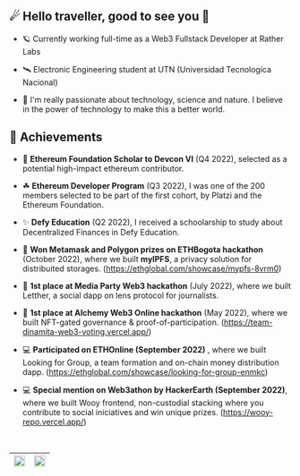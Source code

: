 
<h2 align="start">
☄ Hello traveller, good to see you 🌌
</h2>

- 🪐 Currently working full-time as a Web3 Fullstack Developer at Rather Labs

- 🛰 Electronic Engineering student at UTN (Universidad Tecnologíca Nacional)

- 🌳 I'm really passionate about technology, science and nature. I believe in the power of technology to make this a better world.


🏅 Achievements
---

- 🦄 __Ethereum Foundation Scholar to Devcon VI__ (Q4 2022), selected as a potential high-impact ethereum contributor.

- ☘ __Ethereum Developer Program__ (Q3 2022), I was one of the 200 members selected to be part of the first cohort, by Platzi and the Ethereum Foundation.

- ✨ __Defy Education__ (Q2 2022), I received a schoolarship to study about Decentralized Finances in Defy Education.

- 🥈 __Won Metamask and Polygon prizes on ETHBogota hackathon__ (October 2022), where we built __myIPFS__, a privacy solution for distribuited storages. 	(https://ethglobal.com/showcase/mypfs-8vrm0)

- 🥇 __1st place at Media Party Web3 hackathon__ (July 2022),  where we built Letther, a social dapp on lens protocol for journalists. 

- 🥇 __1st place at Alchemy Web3 Online hackathon__ (May 2022), where we built NFT-gated governance & proof-of-participation. (https://team-dinamita-web3-voting.vercel.app/)

- 💻 __Participated on ETHOnline (September 2022)__ , where we built Looking for Group, a team formation and on-chain money distribution dapp.
(https://ethglobal.com/showcase/looking-for-group-enmkc)

- 💻 __Special mention on Web3athon by HackerEarth (September 2022)__, where we built Wooy frontend, non-custodial stacking where you contribute to social iniciatives and win unique prizes. (https://wooy-repo.vercel.app/)


<br/>

<table>
	<thead>
		<th>
			<img align="center" src="https://streak-stats.demolab.com/?user=nv-cho&hide_border=true&fire=8800ff&ring=8800ff&currStreakLabel=a240f7" style="max-width: 100%; width: 100%;">
		</th>
		<th>
			<img align="center" src="https://github-readme-stats.vercel.app/api/top-langs/?username=nv-cho&theme=buefy&hide_border=true" style="width: 100%;max-width: 100%;">
		</th>
	</thead>
</table>

